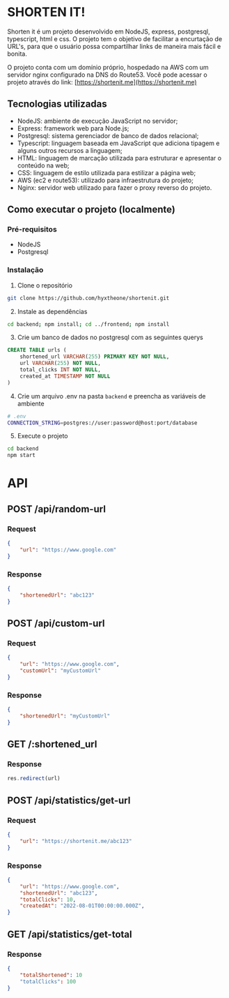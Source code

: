 # SHORTEN IT!

Shorten it é um projeto desenvolvido em NodeJS, express, postgresql, typescript, html e css. O projeto tem o objetivo de facilitar a encurtação de URL's, para que o usuário possa compartilhar links de maneira mais fácil e bonita.

O projeto conta com um domínio próprio, hospedado na AWS com um servidor nginx configurado na DNS do Route53. Você pode acessar o projeto através do link: [https://shortenit.me](https://shortenit.me)


## Tecnologias utilizadas

- NodeJS: ambiente de execução JavaScript no servidor;
- Express: framework web para Node.js;
- Postgresql: sistema gerenciador de banco de dados relacional;
- Typescript: linguagem baseada em JavaScript que adiciona tipagem e alguns outros recursos a linguagem;
- HTML: linguagem de marcação utilizada para estruturar e apresentar o conteúdo na web;
- CSS: linguagem de estilo utilizada para estilizar a página web;
- AWS (ec2 e route53): utilizado para infraestrutura do projeto;
- Nginx: servidor web utilizado para fazer o proxy reverso do projeto.

## Como executar o projeto (localmente)

### Pré-requisitos

- NodeJS
- Postgresql

### Instalação

1. Clone o repositório
```sh
git clone https://github.com/hyxtheone/shortenit.git
```
2. Instale as dependências
```sh
cd backend; npm install; cd ../frontend; npm install
```
3. Crie um banco de dados no postgresql com as seguintes querys
```sql
CREATE TABLE urls (
    shortened_url VARCHAR(255) PRIMARY KEY NOT NULL,
    url VARCHAR(255) NOT NULL,
    total_clicks INT NOT NULL,
    created_at TIMESTAMP NOT NULL
)
```
4. Crie um arquivo .env na pasta `backend` e preencha as variáveis de ambiente
```sh
# .env
CONNECTION_STRING=postgres://user:password@host:port/database
```
5. Execute o projeto
```sh
cd backend
npm start
```

# API

## POST /api/random-url

### Request

```json
{
    "url": "https://www.google.com"
}
```

### Response

```json
{
    "shortenedUrl": "abc123"
}
```

## POST /api/custom-url

### Request

```json
{
    "url": "https://www.google.com",
    "customUrl": "myCustomUrl"
}
```

### Response

```json
{
    "shortenedUrl": "myCustomUrl"
}
```

## GET /:shortened_url

### Response

```js
res.redirect(url)
```

## POST /api/statistics/get-url

### Request

```json
{
    "url": "https://shortenit.me/abc123"
}
```

### Response

```json
{
    "url": "https://www.google.com",
    "shortenedUrl": "abc123",
    "totalClicks": 10,
    "createdAt": "2022-08-01T00:00:00.000Z",
}
```

## GET /api/statistics/get-total

### Response

```json
{
    "totalShortened": 10
    "totalClicks": 100
}
```
